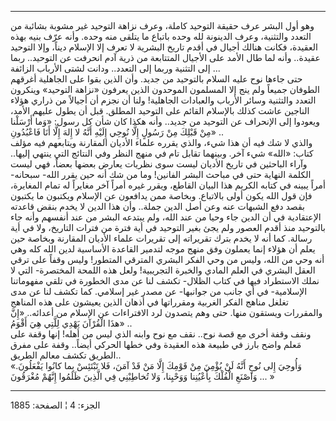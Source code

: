 ------------------------------------------------------------------------

وهو أول البشر عرف حقيقة التوحيد كاملة، وعرف نزاهة التوحيد غير مشوبة
بشائبة من التعدد والتثنية، وعرف الدينونة لله وحده باتباع ما يتلقى منه
وحده. وأنه عرّف بنيه بهذه العقيدة، فكانت هنالك أجيال في أقدم تاريخ
البشرية لا تعرف إلا الإسلام ديناً، وإلا التوحيد عقيدة.. وأنه لما طال
الأمد على الأجيال المتتابعة من ذرية آدم انحرفت عن التوحيد.. ربما إلى
التثنية وربما إلى التعدد.. ودانت لشتى الأرباب الزائفة ...  
حتى جاءها نوح عليه السلام بالتوحيد من جديد. وأن الذين بقوا على الجاهلية
أغرقهم الطوفان جميعاً ولم ينج إلا المسلمون الموحدون الذين يعرفون «نزاهة
التوحيد» وينكرون التعدد والتثنية وسائر الأرباب والعبادات الجاهلية! ولنا
أن نجزم أن أجيالاً من ذراري هؤلاء الناجين عاشت كذلك بالإسلام القائم على
التوحيد المطلق. قبل أن يطول عليهم الأمد، ويعودوا إلى الإنحراف عن التوحيد
من جديد.. وأنه هكذا كان شأن كل رسول: «وَما أَرْسَلْنا مِنْ قَبْلِكَ مِنْ رَسُولٍ إِلَّا
نُوحِي إِلَيْهِ أَنَّهُ لا إِلهَ إِلَّا أَنَا فَاعْبُدُونِ» ..  
والذي لا شك فيه أن هذا شيء، والذي يقرره علماء الأديان المقارنة ويتابعهم
فيه مؤلف كتاب: «الله» شيء آخر. وبينهما تقابل تام في منهج النظر وفي
النتائج التي ينتهي إليها.. وآراء الباحثين في تاريخ الأديان ليست سوى
نظريات يعارض بعضها بعضاً، فهي ليست الكلمة النهاية حتى في مباحث البشر
الفانين! وما من شك أنه حين يقرر الله- سبحانه- أمراً يبينه في كتابه الكريم
هذا البيان القاطع، ويقرر غيره أمراً آخر مغايراً له تمام المغايرة، فإن قول
الله يكون أولى بالاتباع. وبخاصة ممن يدافعون عن الإسلام ويكتبون ما يكتبون
بقصد دفع الشبهات عنه وعن أصل الدين جملة.. وأن هذا الدين لا يخدم بنقض
قاعدته الإعتقادية في أن الدين جاء وحيا من عند الله، ولم يبتدعه البشر من
عند أنفسهم وأنه جاء بالتوحيد منذ أقدم العصور ولم يجئ بغير التوحيد في أية
فترة من فترات التاريخ، ولا في أية رسالة. كما أنه لا يخدم بترك تقريراته
إلى تقريرات علماء الأديان المقارنة وبخاصة حين يعلم أن هؤلاء إنما يعملون
وفق منهج موجه لتدمير القاعدة الأساسية لدين الله كله وهي أنه وحي من الله،
وليس من وحي الفكر البشري المترقي المتطور! وليس وقفاً على ترقي العقل
البشري في العلم المادي والخبرة التجريبية! ولعل هذه اللمحة المختصرة- التي
لا نملك الاستطراد فيها في كتاب الظلال- تكشف لنا عن مدى الخطورة في تلقي
مفهوماتنا الإسلامية- في أي جانب من جوانبها- عن مصدر غير إسلامي. كما تكشف
لنا عن مدى تغلغل مناهج الفكر الغربية ومقرراتها في أذهان الذين يعيشون على
هذه المناهج والمقررات ويستقون منها. حتى وهم يتصدون لرد الافتراءات عن
الإسلام من أعدائه.. «إِنَّ هذَا الْقُرْآنَ يَهْدِي لِلَّتِي هِيَ أَقْوَمُ» ..  
ونقف وقفة أخرى مع قصة نوح.. نقف مع نوح وابنه الذي ليس من أهله! إنها وقفة
على مَعلم واضح بارز في طبيعة هذه العقيدة وفي خطها الحركي أيضاً.. وقفة على
مفرق الطريق تكشف معالم الطريق..  
«وَأُوحِيَ إِلى نُوحٍ أَنَّهُ لَنْ يُؤْمِنَ مِنْ قَوْمِكَ إِلَّا مَنْ قَدْ آمَنَ، فَلا تَبْتَئِسْ بِما كانُوا
يَفْعَلُونَ. وَاصْنَعِ الْفُلْكَ بِأَعْيُنِنا وَوَحْيِنا، وَلا تُخاطِبْنِي فِي الَّذِينَ ظَلَمُوا إِنَّهُمْ
مُغْرَقُونَ ... »

------------------------------------------------------------------------

الجزء: 4 ¦ الصفحة: 1885
